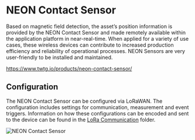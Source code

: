 # NEON Contact Sensor

Based on magnetic field detection, the asset’s position information is provided by the NEON Contact Sensor and made remotely available within the application platform in near-real-time.
When applied for a variety of use cases, these wireless devices can contribute to increased production efficiency and reliability of operational processes.
NEON Sensors are very user-friendly to be installed and maintained.

<https://www.twtg.io/products/neon-contact-sensor/>

## Configuration

The NEON Contact Sensor can be configured via LoRaWAN. The configuration includes settings for communication, measurement and event triggers.
Information on how these configurations can be encoded and sent to the device can be found in the [LoRa Communication](LoRa%20Communication) folder.

![NEON Contact Sensor](../.resources/vs-cs.jpg)
